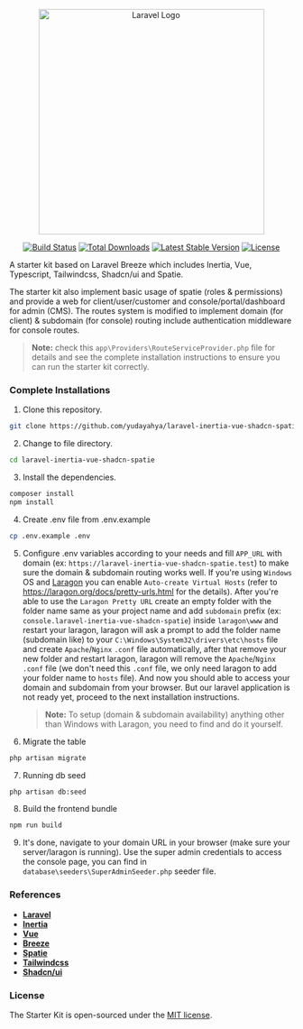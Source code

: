 <p align="center"><a href="https://laravel.com" target="_blank"><img src="https://raw.githubusercontent.com/laravel/art/master/logo-lockup/5%20SVG/2%20CMYK/1%20Full%20Color/laravel-logolockup-cmyk-red.svg" width="400" alt="Laravel Logo"></a></p>

<p align="center">
<a href="https://github.com/laravel/framework/actions"><img src="https://github.com/laravel/framework/workflows/tests/badge.svg" alt="Build Status"></a>
<a href="https://packagist.org/packages/laravel/framework"><img src="https://img.shields.io/packagist/dt/laravel/framework" alt="Total Downloads"></a>
<a href="https://packagist.org/packages/laravel/framework"><img src="https://img.shields.io/packagist/v/laravel/framework" alt="Latest Stable Version"></a>
<a href="https://packagist.org/packages/laravel/framework"><img src="https://img.shields.io/packagist/l/laravel/framework" alt="License"></a>
</p>

A starter kit based on Laravel Breeze which includes Inertia, Vue, Typescript, Tailwindcss, Shadcn/ui and Spatie.

The starter kit also implement basic usage of spatie (roles & permissions) and provide a web for client/user/customer and console/portal/dashboard for admin (CMS). The routes system is modified to implement domain (for client) & subdomain (for console) routing include authentication middleware for console routes.

> **Note:** check this `app\Providers\RouteServiceProvider.php` file for details and see the complete installation instructions to ensure you can run the starter kit correctly.

### Complete Installations

1. Clone this repository.

```bash
git clone https://github.com/yudayahya/laravel-inertia-vue-shadcn-spatie.git
```

2. Change to file directory.

```bash
cd laravel-inertia-vue-shadcn-spatie
```

3. Install the dependencies.

```bash
composer install
npm install
```

4. Create .env file from .env.example

```bash
cp .env.example .env
```

5. Configure .env variables according to your needs and fill `APP_URL` with domain (ex: `https://laravel-inertia-vue-shadcn-spatie.test`) to make sure the domain & subdomain routing works well. If you're using `Windows` OS and [Laragon](https://laragon.org/) you can enable `Auto-create Virtual Hosts` (refer to https://laragon.org/docs/pretty-urls.html for the details). After you're able to use the `Laragon Pretty URL` create an empty folder with the folder name same as your project name and add `subdomain` prefix (ex: `console.laravel-inertia-vue-shadcn-spatie`) inside `laragon\www` and restart your laragon, laragon will ask a prompt to add the folder name (subdomain like) to your `C:\Windows\System32\drivers\etc\hosts` file and create `Apache`/`Nginx` `.conf` file automatically, after that remove your new folder and restart laragon, laragon will remove the `Apache`/`Nginx` `.conf` file (we don't need this `.conf` file, we only need laragon to add your folder name to `hosts` file). And now you should able to access your domain and subdomain from your browser. But our laravel application is not ready yet, proceed to the next installation instructions.

    > **Note:** To setup (domain & subdomain availability) anything other than Windows with Laragon, you need to find and do it yourself.

6. Migrate the table

```bash
php artisan migrate
```

7. Running db seed

```bash
php artisan db:seed
```

8. Build the frontend bundle

```bash
npm run build
```

9. It's done, navigate to your domain URL in your browser (make sure your server/laragon is running). Use the super admin credentials to access the console page, you can find in `database\seeders\SuperAdminSeeder.php` seeder file.

### References

-   **[Laravel](https://laravel.com/)**
-   **[Inertia](https://inertiajs.com/)**
-   **[Vue](https://vuejs.org/)**
-   **[Breeze](https://github.com/laravel/breeze)**
-   **[Spatie](https://spatie.be/)**
-   **[Tailwindcss](https://tailwindcss.com/)**
-   **[Shadcn/ui](https://ui.shadcn.com/)**

### License

The Starter Kit is open-sourced under the [MIT license](https://opensource.org/licenses/MIT).
